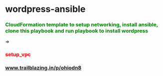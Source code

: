 # wordpress-ansible
<h3 style="color:green">CloudFormation template to setup networking, install ansible, clone this playbook and run playbook to install wordpress</h3> => <h3 style="color:red">setup_vpc</h3> 

<h3><a href="http://www.trailblazing.in/p/ohiodn8" target="_blank">www.trailblazing.in/p/ohiodn8</a></h3>
